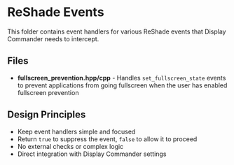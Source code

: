 # ReShade Events

This folder contains event handlers for various ReShade events that Display Commander needs to intercept.

## Files

- **fullscreen_prevention.hpp/cpp** - Handles `set_fullscreen_state` events to prevent applications from going fullscreen when the user has enabled fullscreen prevention

## Design Principles

- Keep event handlers simple and focused
- Return `true` to suppress the event, `false` to allow it to proceed
- No external checks or complex logic
- Direct integration with Display Commander settings

